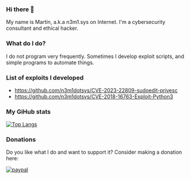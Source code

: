 ### Hi there 👋

My name is Martín, a.k.a n3m1.sys on Internet. I'm a cybersecurity consultant and ethical hacker.

### What do I do?

I do not program very frequently. Sometimes I develop exploit scripts, and simple programs to automate things.

### List of exploits I developed

- https://github.com/n3m1dotsys/CVE-2023-22809-sudoedit-privesc
- https://github.com/n3m1dotsys/CVE-2018-16763-Exploit-Python3

### My GiHub stats

[![Top Langs](https://github-readme-stats.vercel.app/api/top-langs/?username=n3m1dotsys)](https://github.com/anuraghazra/github-readme-stats)

### Donations

Do you like what I do and want to support it? Consider making a donation here: 

[![paypal](https://www.paypalobjects.com/en_US/i/btn/btn_donateCC_LG.gif)](https://www.paypal.com/cgi-bin/webscr?cmd=_s-xclick&hosted_button_id=HEYSKQQA2R5XJ)
